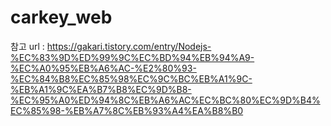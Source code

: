 ﻿# carkey_web

참고 url
: https://gakari.tistory.com/entry/Nodejs-%EC%83%9D%ED%99%9C%EC%BD%94%EB%94%A9-%EC%A0%95%EB%A6%AC-%E2%80%93-%EC%84%B8%EC%85%98%EC%9C%BC%EB%A1%9C-%EB%A1%9C%EA%B7%B8%EC%9D%B8-%EC%95%A0%ED%94%8C%EB%A6%AC%EC%BC%80%EC%9D%B4%EC%85%98-%EB%A7%8C%EB%93%A4%EA%B8%B0
